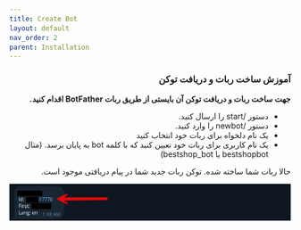 ```yaml
---
title: Create Bot
layout: default
nav_order: 2
parent: Installation
---
```


<head>
    <meta charset="utf-8">
    <link rel="stylesheet" href="style.css">
</head>
<div dir="rtl">
<h3>آموزش ساخت ربات و دریافت توکن</h3>

<b>جهت ساخت ربات و دریافت توکن آن بایستی از طریق ربات BotFather اقدام کنید.</b>

<ul>
    <li>دستور /start را ارسال کنید.</li>
    <li>دستور /newbot را وارد کنید.</li>
    <li>یک نام دلخواه برای ربات خود انتخاب کنید</li>
    <li>یک نام کاربری برای ربات خود تعیین کنید که با کلمه bot به پایان برسد. (مثال bestshopbot یا bestshop_bot)</li>
</ul>

<p>حالا ربات شما ساخته شده. توکن ربات جدید شما در پیام دریافتی موجود است.</p>

<img src="assets/images/installation/installation-bot-1.png" alt="Your Image" class="centered">
</div>